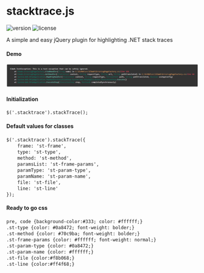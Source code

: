 # stacktrace.js
![version](https://img.shields.io/badge/Latest%20version-1.0.4-1abc9c.svg?style=for-the-badge) 
![license](https://img.shields.io/hexpm/l/plug.svg?style=for-the-badge)

A simple and easy jQuery plugin for highlighting .NET stack traces

#### Demo
![stackTrace.js - demo](example.jpg)

#### Initialization
```
$('.stacktrace').stackTrace();
```

#### Default values for classes
```
$('.stacktrace').stackTrace({
    frame: 'st-frame',
    type: 'st-type',
    method: 'st-method',
    paramsList: 'st-frame-params',
    paramType: 'st-param-type',
    paramName: 'st-param-name',
    file: 'st-file',
    line: 'st-line'
});
```

#### Ready to go css
```
pre, code {background-color:#333; color: #ffffff;}
.st-type {color: #0a8472; font-weight: bolder;}
.st-method {color: #70c9ba; font-weight: bolder;}
.st-frame-params {color: #ffffff; font-weight: normal;}
.st-param-type {color: #0a8472;}
.st-param-name {color: #ffffff;}
.st-file {color:#f8b068;}
.st-line {color:#ff4f68;}
```
